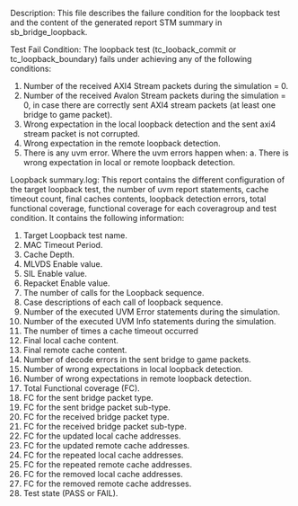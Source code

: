 Description:
 This file describes the failure condition for the loopback test and the content of the generated report STM summary in sb_bridge_loopback.

Test Fail Condition:
 The loopback test (tc_looback_commit or tc_loopback_boundary) fails under achieving any of the following conditions:
 1. Number of the received AXI4 Stream packets during the simulation = 0.
 2. Number of the received Avalon Stream packets during the simulation = 0, in case there are correctly sent AXI4 stream packets (at least one bridge to game packet).
 3. Wrong expectation in the local loopback detection and the sent axi4 stream packet is not corrupted.
 4. Wrong expectation in the remote loopback detection.
 5. There is any uvm error. Where the uvm errors happen when:
      a. There is wrong expectation in local or remote loopback detection.

Loopback summary.log:
 This report contains the different configuration of the target loopback test, the number of uvm report statements, cache timeout count, final caches contents, loopback detection errors,
 total functional coverage, functional coverage for each coveragroup and test condition.
 It contains the following information:
 1. Target Loopback test name.
 2. MAC Timeout Period.
 3. Cache Depth.
 4. MLVDS Enable value.
 5. SIL Enable value.
 6. Repacket Enable value.
 7. The number of calls for the Loopback sequence.
 8. Case descriptions of each call of loopback sequence.
 9. Number of the executed UVM Error statements during the simulation.
 10. Number of the executed UVM Info statements during the simulation.
 11. The number of times a cache timeout occurred
 12. Final local cache content.
 13. Final remote cache content.
 14. Number of decode errors in the sent bridge to game packets.
 15. Number of wrong expectations in local loopback detection.
 16. Number of wrong expectations in remote loopback detection.
 17. Total Functional coverage (FC).
 18. FC for the sent bridge packet type.
 19. FC for the sent bridge packet sub-type.
 20. FC for the received bridge packet type.
 21. FC for the received bridge packet sub-type.
 22. FC for the updated local cache addresses.
 23. FC for the updated remote cache addresses.
 24. FC for the repeated local cache addresses.
 25. FC for the repeated remote cache addresses.
 26. FC for the removed local cache addresses.
 27. FC for the removed remote cache addresses.
 28. Test state (PASS or FAIL).
